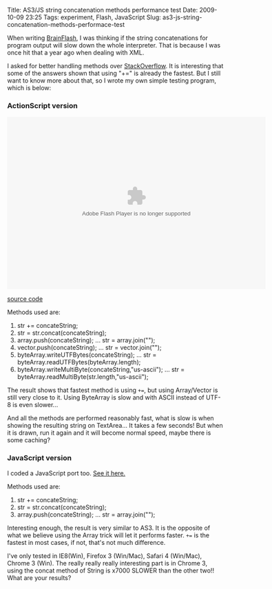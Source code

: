 Title: AS3/JS string concatenation methods performance test
Date: 2009-10-09 23:25
Tags: experiment, Flash, JavaScript
Slug: as3-js-string-concatenation-methods-performace-test

When writing [BrainFlash][], I was thinking if the string concatenations
for program output will slow down the whole interpreter. That is because
I was once hit that a year ago when dealing with XML.

I asked for better handling methods over [StackOverflow][]. It is
interesting that some of the answers shown that using "+=" is already
the fastest. But I still want to know more about that, so I wrote my own
simple testing program, which is below:

### ActionScript version

<object type="application/x-shockwave-flash" data="/files/2009/test.swf" width="600" height="400" id="swf0a0b1" style="visibility: visible;"><param name="wmode" value="opaque"><param name="menu" value="true"><param name="quality" value="high"><param name="bgcolor" value="#FFFFFF"><param name="allowScriptAccess" value="always"><param name="allowFullScreen" value="true"></object>

[source code][]

Methods used are:

1.  str += concateString;
2.  str = str.concat(concateString);
3.  array.push(concateString); ... str = array.join("");
4.  vector.push(concateString); ... str = vector.join("");
5.  byteArray.writeUTFBytes(concateString); ... str =
    byteArray.readUTFBytes(byteArray.length);
6.  byteArray.writeMultiByte(concateString,"us-ascii"); ... str =
    byteArray.readMultiByte(str.length,"us-ascii");

The result shows that fastest method is using `+=`, but using
Array/Vector is still very close to it. Using ByteArray is slow and with
ASCII instead of UTF-8 is even slower...

And all the methods are performed reasonably fast, what is slow is when
showing the resulting string on TextArea... It takes a few seconds! But
when it is drawn, run it again and it will become normal speed, maybe
there is some caching?

### JavaScript version

I coded a JavaScript port too. [See it here.][]

Methods used are:

1.  str += concateString;
2.  str = str.concat(concateString);
3.  array.push(concateString); ... str = array.join("");

Interesting enough, the result is very similar to AS3. It is the
opposite of what we believe using the Array trick will let it performs
faster. `+=` is the fastest in most cases, if not, that's not much
difference.

I've only tested in IE8(Win), Firefox 3 (Win/Mac), Safari 4 (Win/Mac),
Chrome 3 (Win). The really really really interesting part is in Chrome
3, using the concat method of String is x7000 SLOWER than the other
two!! What are your results?

  [BrainFlash]: |filename|2009-10-08_brainflash-the-as3-brainfuck-interpreter.md
  [StackOverflow]: http://stackoverflow.com/questions/1536260/string-concatenation-is-extremly-slow-when-input-is-large
  [source code]: /files/2009/test.zip
  [See it here.]: /files/2009/string-concatenation-methods-performace-test.html
